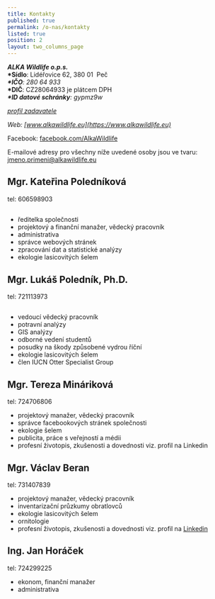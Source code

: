 ```yaml
---
title: Kontakty
published: true
permalink: /o-nas/kontakty
listed: true
position: 2
layout: two_columns_page
---
```

_**ALKA Wildlife o.p.s.**_\
**\*Sídlo**: Lidéřovice 62, 380 01  Peč\
_**\*IČO**: 280 64 933_\
**\*DIČ**: CZ28064933 je plátcem DPH\
_**\*ID datové schránky**: gypmz9w_

_[profil zadavatele](https://www.vhodne-uverejneni.cz/profil/28064933)_

_Web: [www.alkawildlife.eu](https://www.alkawildlife.eu)_

Facebook:
[facebook.com/AlkaWildlife](https://www.facebook.com/AlkaWildlife)

E-mailové adresy pro všechny níže uvedené osoby jsou ve tvaru: jmeno.primeni@alkawildlife.eu



## Mgr. Kateřina Poledníková

tel: 606598903

## 

* ředitelka společnosti 
* projektový a finanční manažer, vědecký pracovník
* administrativa
* správce webových stránek 
* zpracování dat a statistické analýzy 
* ekologie lasicovitých šelem



## Mgr. Lukáš Poledník, Ph.D.

tel: 721113973

## 

* vedoucí vědecký pracovník
* potravní analýzy
* GIS analýzy
* odborné vedení studentů
* posudky na škody způsobené vydrou říční
* ekologie lasicovitých šelem
* člen IUCN Otter Specialist Group



## Mgr. Tereza Mináriková

tel: 724706806

* projektový manažer, vědecký pracovník
* správce facebookových stránek společnosti 
* ekologie šelem
* publicita, práce s veřejností a médii 
* profesní životopis, zkušenosti a dovednosti viz. profil na Linkedin 

## Mgr. Václav Beran

tel: 731407839

* projektový manažer, vědecký pracovník
* inventarizační průzkumy obratlovců
* ekologie lasicovitých šelem 
* ornitologie
* profesní životopis, zkušenosti a dovednosti viz. profil na [Linkedin ](https://www.linkedin.com/in/václav-beran-5709705a)



## Ing. Jan Horáček

tel: 724299225

* ekonom, finanční manažer
* administrativa
